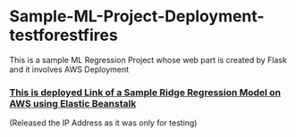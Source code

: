 # Sample-ML-Project-Deployment-testforestfires
This is  a sample ML Regression Project whose web part is created by Flask and it involves AWS Deployment

### [This is deployed Link of a Sample Ridge Regression Model on AWS using Elastic Beanstalk](http://testforestfires-env.eba-7hmasc23.ap-south-1.elasticbeanstalk.com/predictData)
(Released the IP Address as it was only for testing)
